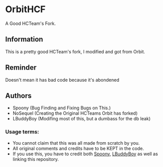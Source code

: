 # OrbitHCF
A Good HCTeam's Fork.

## Information
This is a pretty good HCTeam's fork, I modified and got from Orbit.

## Reminder
Doesn't mean it has bad code because it's abondened

## Authors
 * Spoony (Bug Finding and Fixing Bugs on This.)
 * NoSequel (Creating the Original HCTeams Orbit has forked)
 * LBuddyBoy (Modifing most of this, but a dumbass for the db leak)

### Usage terms:
  * You cannot claim that this was all made from scratch by you.
  * All original comments and credits have to be KEPT in the code.
  * If you use this, you have to credit both [Spoony](https://github.com/SpoonyTheGuy), [LBuddyBoy](https://github.com/LBuddyBoy) as well as linking this repository.


